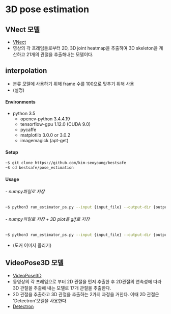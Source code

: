 # 3D pose estimation

## VNect 모델
* [VNect](https://github.com/XinArkh/VNect)
* 영상의 각 프레임들로부터 2D, 3D joint heatmap을 추출하여 3D skeleton을 계산하고 21개의 관절을 추출해내는 모델이다.

## interpolation
* 분류 모델에 사용하기 위해 frame 수를 100으로 맞추기 위해 사용
* (설명)

#### Environments
- python 3.5
  - opencv-python 3.4.4.19
  - tensorflow-gpu 1.12.0 (CUDA 9.0)
  - pycaffe
  - matplotlib 3.0.0 or 3.0.2
  - imagemagick (apt-get)
 
#### Setup
```bash
~$ git clone https://github.com/kim-seoyoung/bestsafe
~$ cd bestsafe/pose_estimation
```

#### Usage
###### - numpy파일로 저장
```bash
~$ python3 run_estimator_ps.py --input {input_file} --output-dir {output_directory}
```
###### - numpy파일로 저장 + 3D plot을 gif로 저장
```bash
~$ python3 run_estimator_ps.py --input {input_file} --output-dir {output_directory} --savegif True
```


- (도커 이미지 올리기)


## VideoPose3D 모델
* [VideoPose3D](https://github.com/facebookresearch/VideoPose3D)
* 동영상의 각 프레임으로 부터 2D 관절을 먼저 추출한 후 2D관절의 연속성에 따라 3D 관절을 추출해 내는 모델로 17개 관절을 추출한다.
* 2D 관절을 추출하고 3D 관절을 추출하는 2가지 과정을 거친다. 이때 2D 관절은 'Detectron'모델을 사용한다
* [Detectron](https://github.com/facebookresearch/Detectron)
